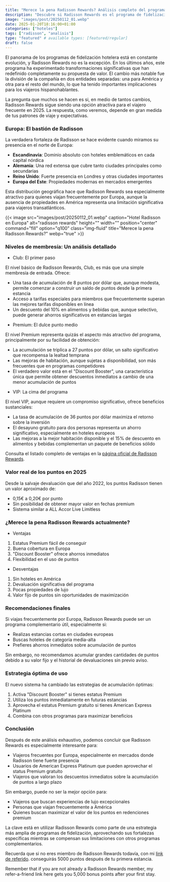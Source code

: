 ```yaml
---
title: "Merece la pena Radisson Rewards? Análisis completo del programa de fidelización hotelero en 2025"
description: "Descubre si Radisson Rewards es el programa de fidelización hotelero que necesitas. Analizamos beneficios, niveles elite y cómo sacar el máximo provecho en 2025."
image: "images/post/20250112_01.webp"
date: 2025-01-20T18:16:00+01:00
categories: ["hoteles"]
tags: ["radisson", "analisis"]
type: "featured" # available types: [featured/regular]
draft: false
---
```


El panorama de los programas de fidelización hotelera está en constante evolución, y Radisson Rewards no es la excepción. En los últimos años, este programa ha experimentado transformaciones significativas que han redefinido completamente su propuesta de valor. El cambio más notable fue la división de la compañía en dos entidades separadas: una para América y otra para el resto del mundo, lo que ha tenido importantes implicaciones para los viajeros hispanohablantes.

La pregunta que muchos se hacen es si, en medio de tantos cambios, Radisson Rewards sigue siendo una opción atractiva para el viajero frecuente en 2025. La respuesta, como veremos, depende en gran medida de tus patrones de viaje y expectativas.

### Europa: El bastión de Radisson
La verdadera fortaleza de Radisson se hace evidente cuando miramos su presencia en el norte de Europa:

- **Escandinavia**: Dominio absoluto con hoteles emblemáticos en cada capital nórdica
- **Alemania**: Una red extensa que cubre tanto ciudades principales como secundarias
- **Reino Unido**: Fuerte presencia en Londres y otras ciudades importantes
- **Europa del Este**: Propiedades modernas en mercados emergentes

Esta distribución geográfica hace que Radisson Rewards sea especialmente atractivo para quienes viajan frecuentemente por Europa, aunque la ausencia de propiedades en América representa una limitación significativa para viajeros transatlánticos.

{{< image src="images/post/20250112_01.webp" caption="Hotel Radisson en Europa" alt="radisson rewards" height="" width="" position="center" command="fill" option="q100" class="img-fluid" title="Merece la pena Radisson Rewards?" webp="true" >}}

### Niveles de membresía: Un análisis detallado

* Club: El primer paso

El nivel básico de Radisson Rewards, Club, es más que una simple membresía de entrada. Ofrece:

- Una tasa de acumulación de 8 puntos por dólar que, aunque modesta, permite comenzar a construir un saldo de puntos desde la primera estancia
- Acceso a tarifas especiales para miembros que frecuentemente superan las mejores tarifas disponibles en línea
- Un descuento del 10% en alimentos y bebidas que, aunque selectivo, puede generar ahorros significativos en estancias largas

* Premium: El dulce punto medio

El nivel Premium representa quizás el aspecto más atractivo del programa, principalmente por su facilidad de obtención:

- La acumulación se triplica a 27 puntos por dólar, un salto significativo que recompensa la lealtad temprana
- Las mejoras de habitación, aunque sujetas a disponibilidad, son más frecuentes que en programas competidores
- El verdadero valor está en el "Discount Booster", una característica única que permite obtener descuentos inmediatos a cambio de una menor acumulación de puntos

* VIP: La cima del programa

El nivel VIP, aunque requiere un compromiso significativo, ofrece beneficios sustanciales:

- La tasa de acumulación de 36 puntos por dólar maximiza el retorno sobre la inversión
- El desayuno gratuito para dos personas representa un ahorro significativo, especialmente en hoteles europeos
- Las mejoras a la mejor habitación disponible y el 15% de descuento en alimentos y bebidas complementan un paquete de beneficios sólido

Consulta el listado completo de ventajas en la [página oficial de Radisson Rewards](https://www.radissonhotels.com/en-us/rewards/benefits).

### Valor real de los puntos en 2025

Desde la salvaje devaluación que del año 2022, los puntos Radisson tienen un valor aproximado de:
- 0,15€ a 0,20€ por punto
- Sin posibilidad de obtener mayor valor en fechas premium
- Sistema similar a ALL Accor Live Limitless

### ¿Merece la pena Radisson Rewards actualmente?

- Ventajas
1. Estatus Premium fácil de conseguir
2. Buena cobertura en Europa
3. "Discount Booster" ofrece ahorros inmediatos
4. Flexibilidad en el uso de puntos

- Desventajas
1. Sin hoteles en América
2. Devaluación significativa del programa
3. Pocas propiedades de lujo
4. Valor fijo de puntos sin oportunidades de maximización

### Recomendaciones finales

Si viajas frecuentemente por Europa, Radisson Rewards puede ser un programa complementario útil, especialmente si:
- Realizas estancias cortas en ciudades europeas
- Buscas hoteles de categoría media-alta
- Prefieres ahorros inmediatos sobre acumulación de puntos

Sin embargo, no recomendamos acumular grandes cantidades de puntos debido a su valor fijo y el historial de devaluaciones sin previo aviso.

### Estrategia óptima de uso

El nuevo sistema ha cambiado las estrategias de acumulación óptimas:

1. Activa "Discount Booster" si tienes estatus Premium
2. Utiliza los puntos inmediatamente en futuras estancias
3. Aprovecha el estatus Premium gratuito si tienes American Express Platinum
4. Combina con otros programas para maximizar beneficios

### Conclusión

Después de este análisis exhaustivo, podemos concluir que Radisson Rewards es especialmente interesante para:

- Viajeros frecuentes por Europa, especialmente en mercados donde Radisson tiene fuerte presencia
- Usuarios de American Express Platinum que pueden aprovechar el status Premium gratuito
- Viajeros que valoran los descuentos inmediatos sobre la acumulación de puntos a largo plazo

Sin embargo, puede no ser la mejor opción para:

- Viajeros que buscan experiencias de lujo excepcionales
- Personas que viajan frecuentemente a América
- Quienes buscan maximizar el valor de los puntos en redenciones premium

La clave está en utilizar Radisson Rewards como parte de una estrategia más amplia de programas de fidelización, aprovechando sus fortalezas específicas mientras se compensan sus limitaciones con otros programas complementarios.

Recuerda que si no eres miembro de Radisson Rewards todavía, con mi [link de referido](https://www.radissonhotels.com/en-us/radisson-rewards/join?refererCode=6015998094028739). conseguirás 5000 puntos después de tu primera estancia.

Remember that if you are not already a Radisson Rewards member, my refer-a-friend link here gets you 5,000 bonus points after your first stay.